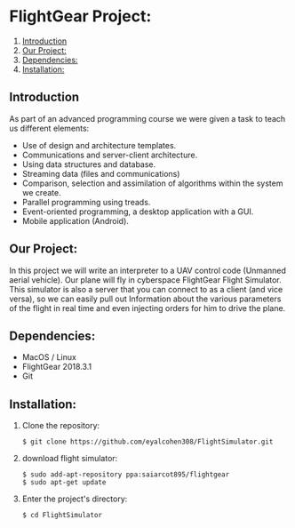 # FlightGear Project:  
1. [Introduction](#introduction)  
2. [Our Project:](#our-project)  
3. [Dependencies:](#dependencies)  
4. [Installation:](#installation)

## Introduction
As part of an advanced programming course we were given a task to teach us different elements:
* Use of design and architecture templates.
* Communications and server-client architecture.
* Using data structures and database.
* Streaming data (files and communications)
* Comparison, selection and assimilation of algorithms within the system we create.
* Parallel programming using treads.
* Event-oriented programming, a desktop application with a GUI.
* Mobile application (Android).

## Our Project:
In this project we will write an interpreter to a UAV control code (Unmanned aerial vehicle).
Our plane will fly in cyberspace FlightGear Flight Simulator. This simulator is also a server that you can connect to as a client (and vice versa), so we can easily pull out Information about the various parameters of the flight in real time and even injecting orders for him to drive the plane.

## Dependencies:
* MacOS / Linux
* FlightGear 2018.3.1
* Git

## Installation:
1. Clone the repository:  
    ```
    $ git clone https://github.com/eyalcohen308/FlightSimulator.git
    ```
2. download flight simulator:
    ```
    $ sudo add-apt-repository ppa:saiarcot895/flightgear
    $ sudo apt-get update
    ```
3. Enter the project's directory:
    ```
    $ cd FlightSimulator
    ```
